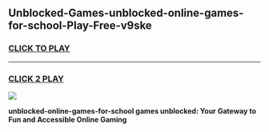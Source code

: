 
## Unblocked-Games-unblocked-online-games-for-school-Play-Free-v9ske
<h3>
<a href="https://premium76.site?title=unblocked-online-games-for-school&ref=22A">CLICK TO PLAY</a></h3>
<hr>

<h3>
<a href="https://premium76.site?title=unblocked-online-games-for-school&ref=22A">CLICK 2 PLAY</a>
  
</h3>

<a href="https://premium76.site?title=unblocked-online-games-for-school&ref=22A"><img src="https://clearcache.store/games.png"></a>


**unblocked-online-games-for-school games unblocked: Your Gateway to Fun and Accessible Online Gaming**
